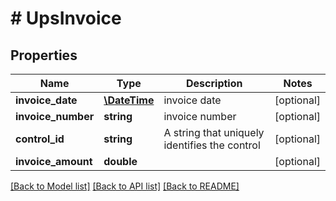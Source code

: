 # # UpsInvoice

## Properties

Name | Type | Description | Notes
------------ | ------------- | ------------- | -------------
**invoice_date** | [**\DateTime**](\DateTime.md) | invoice date | [optional] 
**invoice_number** | **string** | invoice number | [optional] 
**control_id** | **string** | A string that uniquely identifies the control | [optional] 
**invoice_amount** | **double** |  | [optional] 

[[Back to Model list]](../../README.md#documentation-for-models) [[Back to API list]](../../README.md#documentation-for-api-endpoints) [[Back to README]](../../README.md)


